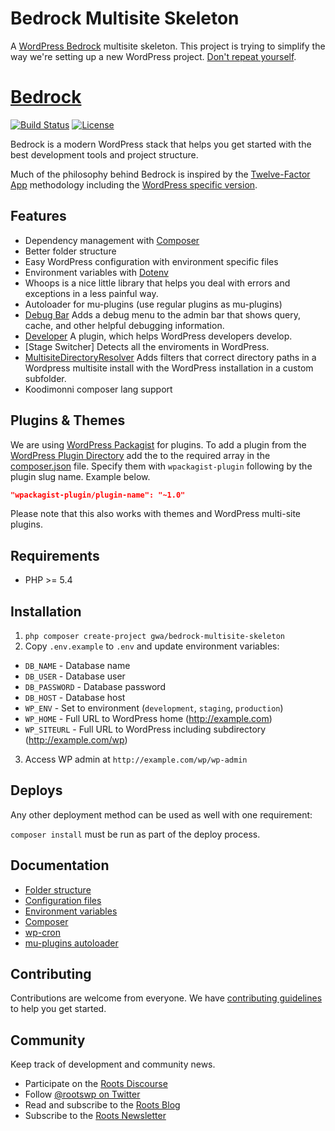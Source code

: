 Bedrock Multisite Skeleton
=========

A [WordPress Bedrock](https://github.com/roots/bedrock) multisite skeleton. This project is trying to simplify the way we're setting up a new WordPress project. [Don't repeat yourself](http://en.wikipedia.org/wiki/Don't_repeat_yourself).

# [Bedrock](https://github.com/gwa/bedrock-multisite-skeleton/)
[![Build Status](https://travis-ci.org/gwa/bedrock-multisite-skeleton.svg)](https://travis-ci.org/gwa/bedrock-multisite-skeleton)
[![License](https://img.shields.io/packagist/l/wordplate/wordplate.svg?style=flat)](https://packagist.org/packages/wordplate/wordplate)

Bedrock is a modern WordPress stack that helps you get started with the best development tools and project structure.

Much of the philosophy behind Bedrock is inspired by the [Twelve-Factor App](http://12factor.net/) methodology including the [WordPress specific version](https://roots.io/twelve-factor-wordpress/).

## Features

* Dependency management with [Composer](http://getcomposer.org)
* Better folder structure
* Easy WordPress configuration with environment specific files
* Environment variables with [Dotenv](https://github.com/vlucas/phpdotenv)
* Whoops is a nice little library that helps you deal with errors and exceptions in a less painful way.
* Autoloader for mu-plugins (use regular plugins as mu-plugins)
* [Debug Bar](https://wordpress.org/plugins/debug-bar/) Adds a debug menu to the admin bar that shows query, cache, and other helpful debugging information.
* [Developer](https://wordpress.org/plugins/developer/) A plugin, which helps WordPress developers develop.
* [Stage Switcher] Detects all the enviroments in WordPress.
* [MultisiteDirectoryResolver](https://github.com/gwa/WpMultisiteDirectoryResolver) Adds filters that correct directory paths in a Wordpress multisite install with the WordPress installation in a custom subfolder.
* Koodimonni composer lang support 

## Plugins & Themes

We are using [WordPress Packagist](http://wpackagist.org/) for plugins. To add a plugin from the [WordPress Plugin Directory](https://wordpress.org/plugins/) add the to the required array in the [composer.json](composer.json) file. Specify them with `wpackagist-plugin` following by the plugin slug name. Example below.

```json
"wpackagist-plugin/plugin-name": "~1.0"
```

Please note that this also works with themes and WordPress multi-site plugins.

## Requirements

* PHP >= 5.4

## Installation

1. `php composer create-project gwa/bedrock-multisite-skeleton`
2. Copy `.env.example` to `.env` and update environment variables:
  * `DB_NAME` - Database name
  * `DB_USER` - Database user
  * `DB_PASSWORD` - Database password
  * `DB_HOST` - Database host
  * `WP_ENV` - Set to environment (`development`, `staging`, `production`)
  * `WP_HOME` - Full URL to WordPress home (http://example.com)
  * `WP_SITEURL` - Full URL to WordPress including subdirectory (http://example.com/wp)
3. Access WP admin at `http://example.com/wp/wp-admin`

## Deploys

Any other deployment method can be used as well with one requirement:

`composer install` must be run as part of the deploy process.

## Documentation

* [Folder structure](https://github.com/gwa/bedrock-multisite-skeleton/wiki/Folder-structure)
* [Configuration files](https://github.com/gwa/bedrock-multisite-skeleton/wiki/Configuration-files)
* [Environment variables](https://github.com/roots/bedrock/wiki/Environment-variables)
* [Composer](https://github.com/roots/bedrock/wiki/Composer)
* [wp-cron](https://github.com/roots/bedrock/wiki/wp-cron)
* [mu-plugins autoloader](https://github.com/roots/bedrock/wiki/mu-plugins-autoloader)

## Contributing

Contributions are welcome from everyone. We have [contributing guidelines](CONTRIBUTING.md) to help you get started.

## Community

Keep track of development and community news.

* Participate on the [Roots Discourse](https://discourse.roots.io/)
* Follow [@rootswp on Twitter](https://twitter.com/rootswp)
* Read and subscribe to the [Roots Blog](https://roots.io/blog/)
* Subscribe to the [Roots Newsletter](https://roots.io/subscribe/)
